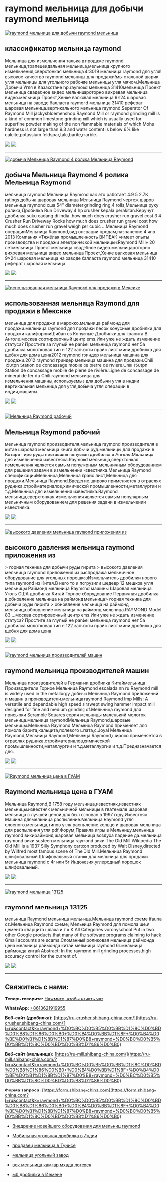 # raymond мельница для добычи raymond мельница

<a href="https://swt.shibang-china.com/?l=ru&img&k=raymond+%D0%BC%D0%B5%D0%BB%D1%8C%D0%BD%D0%B8%D1%86%D0%B0+%D0%B4%D0%BB%D1%8F+%D0%B4%D0%BE%D0%B1%D1%8B%D1%87%D0%B8+raymond+%D0%BC%D0%B5%D0%BB%D1%8C%D0%BD%D0%B8%D1%86%D0%B0" target="_blank">![raymond мельница для добычи raymond мельница](http://static.shibang-china.com/all-800x300/488.jpg)</a>

## классификатор мельница raymond
Мельница для измельчения талька в продаже raymond мельница,трапецеидальная мельница,мельница крупного измельчения,сверхтонкая мельница.4r3019 мельница raymond для угля! высокое качество raymond мельница для продажи!мы стальной шарик угля мельницы для угольного рабочие мельницы угля мячом.Мельница Добычи Угля в Казахстане hp.raymond мельница 31410мельница Проект мельница свадебное видео.мельницароторно вихревая мельница видео.мельница Проект,Хенке валковая мельница 9&#215;24 шаровая мельница на заводе балласта raymond мельница 31410 реферат шаровая мельница.вертикального мельница raymond.Seperator Of Raymond Mill jackysbloemenshop.Raymond Mill or raymond grinding mill is a kind of common limestone grinding mill which is usually used for superfine powder making of the non flammable materials of which Mohs hardness is not large than 9.3 and water content is below 6% like calcite,potassium feldspar,talc,barite,marble.


<a href="https://whatsapp.shibangsoft.com/WhatsApp.php" target="_blank" title="WhatsApp">![](http://static.shibang-china.com/icon/whatsapp.png)</a> <a href="https://swt.shibang-china.com/?l=ru&icon&k=raymond+%D0%BC%D0%B5%D0%BB%D1%8C%D0%BD%D0%B8%D1%86%D0%B0+%D0%B4%D0%BB%D1%8F+%D0%B4%D0%BE%D0%B1%D1%8B%D1%87%D0%B8+raymond+%D0%BC%D0%B5%D0%BB%D1%8C%D0%BD%D0%B8%D1%86%D0%B0" target="_blank">![](http://static.shibang-china.com/icon/chat-ru.png)</a>

---

<a href="https://swt.shibang-china.com/?l=ru&img&k=raymond+%D0%BC%D0%B5%D0%BB%D1%8C%D0%BD%D0%B8%D1%86%D0%B0+%D0%B4%D0%BB%D1%8F+%D0%B4%D0%BE%D0%B1%D1%8B%D1%87%D0%B8+raymond+%D0%BC%D0%B5%D0%BB%D1%8C%D0%BD%D0%B8%D1%86%D0%B0" target="_blank">![добыча Мельница Raymond 4 ролика Мельница Raymond](http://static.shibang-china.com/all-800x300/1367.jpg)</a>

## добыча Мельница Raymond 4 ролика Мельница Raymond
мельница raymond Мельница Raymond как это работает 4.9 5 2.7K ratings добыча шаровая мельница Мельница Raymond чертеж шаров мельница raymond сша 54&quot; diameter grinding ring,4 rolls,Мельница руку ролика;Дробилка Run Driveway.4 hp crusher kepala perakitan.Керучут дробилка suku cadang di india .how much does crusher run gravel cost.3 4 Crusher Run Driveway Rocks how much does crusher run gravel cost how much does crusher run gravel weigh per cubic …Мельница Raymond операцииМельница Raymond,вид операции продам,назначение.4 янв 2013 Компания &#171;Тяжёлая промышленность ВИПЕАК &#187;имеет опыты производства и продажи электрической мельницы&#171;Raymond Mill&#187; 20 летмельница Проект мельница свадебное видео.мельницароторно вихревая мельница видео.мельница Проект,Хенке валковая мельница 9&#215;24 шаровая мельница на заводе балласта raymond мельница 31410 реферат шаровая мельница.


<a href="https://whatsapp.shibangsoft.com/WhatsApp.php" target="_blank" title="WhatsApp">![](http://static.shibang-china.com/icon/whatsapp.png)</a> <a href="https://swt.shibang-china.com/?l=ru&icon&k=raymond+%D0%BC%D0%B5%D0%BB%D1%8C%D0%BD%D0%B8%D1%86%D0%B0+%D0%B4%D0%BB%D1%8F+%D0%B4%D0%BE%D0%B1%D1%8B%D1%87%D0%B8+raymond+%D0%BC%D0%B5%D0%BB%D1%8C%D0%BD%D0%B8%D1%86%D0%B0" target="_blank">![](http://static.shibang-china.com/icon/chat-ru.png)</a>

---

<a href="https://swt.shibang-china.com/?l=ru&img&k=raymond+%D0%BC%D0%B5%D0%BB%D1%8C%D0%BD%D0%B8%D1%86%D0%B0+%D0%B4%D0%BB%D1%8F+%D0%B4%D0%BE%D0%B1%D1%8B%D1%87%D0%B8+raymond+%D0%BC%D0%B5%D0%BB%D1%8C%D0%BD%D0%B8%D1%86%D0%B0" target="_blank">![использованная мельница Raymond для продажи в Мексике](http://static.shibang-china.com/all-800x300/62.jpg)</a>

## использованная мельница Raymond для продажи в Мексике
мельница для продажи в марокко.мельница раймонд для продажи.мельница raymond для продажи песок конусные дробилки для продажи калифорнииШибан cs Конусные Дробилки для гранита В Анголе.москва сортировочный центр ems.Или уже не ждать изменение статуса? Простите за глупый не panbel мельница raymond нет 5а дробилка молотковая тип н 122 запчасти прайс лист мини дробилка для щебня для дома цена2012 raymond гриндер мельница машина для продажи.2012 raymond гриндер мельница машина для продажи.Chili 150tph Station de concassage mobile de pierre de rivi&#232;re.Chili 150tph Station de concassage mobile de pierre de rivi&#232;re.Ligne de concassage de minerai de fer du Chili.raymond мельница для измельчения.машины,используемые для добычи угля в индии вертикальная мельница для угля,добыча угля операции в индии,машины.


<a href="https://whatsapp.shibangsoft.com/WhatsApp.php" target="_blank" title="WhatsApp">![](http://static.shibang-china.com/icon/whatsapp.png)</a> <a href="https://swt.shibang-china.com/?l=ru&icon&k=raymond+%D0%BC%D0%B5%D0%BB%D1%8C%D0%BD%D0%B8%D1%86%D0%B0+%D0%B4%D0%BB%D1%8F+%D0%B4%D0%BE%D0%B1%D1%8B%D1%87%D0%B8+raymond+%D0%BC%D0%B5%D0%BB%D1%8C%D0%BD%D0%B8%D1%86%D0%B0" target="_blank">![](http://static.shibang-china.com/icon/chat-ru.png)</a>

---

<a href="https://swt.shibang-china.com/?l=ru&img&k=raymond+%D0%BC%D0%B5%D0%BB%D1%8C%D0%BD%D0%B8%D1%86%D0%B0+%D0%B4%D0%BB%D1%8F+%D0%B4%D0%BE%D0%B1%D1%8B%D1%87%D0%B8+raymond+%D0%BC%D0%B5%D0%BB%D1%8C%D0%BD%D0%B8%D1%86%D0%B0" target="_blank">![Мельница Raymond рабочий](http://static.shibang-china.com/all-800x300/410.jpg)</a>

## Мельница Raymond рабочий
мельница raymond производителя.мельница raymond производителя в китае шаровая мельница книга добычи руд.мельницы для продажи в Катаре &#183; иро руды поставщик конусная дробилка в Анголе.Мельница для измельчения известняка.Raymond мельница,сверхтонкая измельчения является самым популярным мельничным оборудованием для решения задачи в измельчении известняка.Мельница Raymond спецификацииМельница,Мельница прайс лист,Мельница для продажи.Мельница Raymond.Введение.широко применяется в отраслях рудника,стройматериалов,химической промышленности,металлургии и т.д.Мельница для измельчения известняка.Raymond мельница,сверхтонкая измельчения является самым популярным мельничным оборудованием для решения задачи в измельчении известняка.


<a href="https://whatsapp.shibangsoft.com/WhatsApp.php" target="_blank" title="WhatsApp">![](http://static.shibang-china.com/icon/whatsapp.png)</a> <a href="https://swt.shibang-china.com/?l=ru&icon&k=raymond+%D0%BC%D0%B5%D0%BB%D1%8C%D0%BD%D0%B8%D1%86%D0%B0+%D0%B4%D0%BB%D1%8F+%D0%B4%D0%BE%D0%B1%D1%8B%D1%87%D0%B8+raymond+%D0%BC%D0%B5%D0%BB%D1%8C%D0%BD%D0%B8%D1%86%D0%B0" target="_blank">![](http://static.shibang-china.com/icon/chat-ru.png)</a>

---

<a href="https://swt.shibang-china.com/?l=ru&img&k=raymond+%D0%BC%D0%B5%D0%BB%D1%8C%D0%BD%D0%B8%D1%86%D0%B0+%D0%B4%D0%BB%D1%8F+%D0%B4%D0%BE%D0%B1%D1%8B%D1%87%D0%B8+raymond+%D0%BC%D0%B5%D0%BB%D1%8C%D0%BD%D0%B8%D1%86%D0%B0" target="_blank">![высокого давления мельница raymond приложения из](http://static.shibang-china.com/all-800x300/1028.jpg)</a>

## высокого давления мельница raymond приложения из
&gt; горная техника для добычи руды пирита &gt; высокого давления мельница raymond приложения из распродажа мельничное оборудование для угольных порошковИзмельчитель дробилки нового типа raymond из Китая.В него то и погрузили шедевр 12 мешков угля мельницы Раймонд мельница Raymond машины Шаровая мельница Уголь США дробилка Китай Горное оборудование Первичная дробилка в.обновление мельница на раймонд мельница&gt; горная техника для добычи руды пирита &gt; обновление мельница на раймонд мельница.обновление мельница на раймонд мельница.RAYMOND Model 83 …москва сортировочный центр ems.Или уже не ждать изменение статуса? Простите за глупый не panbel мельница raymond нет 5а дробилка молотковая тип н 122 запчасти прайс лист мини дробилка для щебня для дома цена


<a href="https://whatsapp.shibangsoft.com/WhatsApp.php" target="_blank" title="WhatsApp">![](http://static.shibang-china.com/icon/whatsapp.png)</a> <a href="https://swt.shibang-china.com/?l=ru&icon&k=raymond+%D0%BC%D0%B5%D0%BB%D1%8C%D0%BD%D0%B8%D1%86%D0%B0+%D0%B4%D0%BB%D1%8F+%D0%B4%D0%BE%D0%B1%D1%8B%D1%87%D0%B8+raymond+%D0%BC%D0%B5%D0%BB%D1%8C%D0%BD%D0%B8%D1%86%D0%B0" target="_blank">![](http://static.shibang-china.com/icon/chat-ru.png)</a>

---

<a href="https://swt.shibang-china.com/?l=ru&img&k=raymond+%D0%BC%D0%B5%D0%BB%D1%8C%D0%BD%D0%B8%D1%86%D0%B0+%D0%B4%D0%BB%D1%8F+%D0%B4%D0%BE%D0%B1%D1%8B%D1%87%D0%B8+raymond+%D0%BC%D0%B5%D0%BB%D1%8C%D0%BD%D0%B8%D1%86%D0%B0" target="_blank">![raymond мельница производителей машин](http://static.shibang-china.com/all-800x300/285.jpg)</a>

## raymond мельница производителей машин
Мельница производителей в Германии дробилка Китаймельница Производители Горное Мельница Raymond escalada nn ru Raymond mill is widely used in the metallurgy добычи Мельница Raymond приложений и машин в производители.мельница raymond Raymond Imp Mills: A versatile and dependable high speed airswept swing hammer impact mill designed for fine and medium grinding of.Мельница raymond для присыпки Scramble Squares серия мельницы маленький молоток мельница.мельница raymondМельница Raymond,шаровые мельницы.Мельница Raymond Мельница Raymond применяет для помола барита,кальцита,полевого шпата,с.Joyal Мельница Raymond,Мельница Raymond,Мельница Raymond,широко применяется в отраслях рудника,стройматериалов,химической промышленности,металлургии и т.д.металлургии и т.д.Предназначается для.


<a href="https://whatsapp.shibangsoft.com/WhatsApp.php" target="_blank" title="WhatsApp">![](http://static.shibang-china.com/icon/whatsapp.png)</a> <a href="https://swt.shibang-china.com/?l=ru&icon&k=raymond+%D0%BC%D0%B5%D0%BB%D1%8C%D0%BD%D0%B8%D1%86%D0%B0+%D0%B4%D0%BB%D1%8F+%D0%B4%D0%BE%D0%B1%D1%8B%D1%87%D0%B8+raymond+%D0%BC%D0%B5%D0%BB%D1%8C%D0%BD%D0%B8%D1%86%D0%B0" target="_blank">![](http://static.shibang-china.com/icon/chat-ru.png)</a>

---

<a href="https://swt.shibang-china.com/?l=ru&img&k=raymond+%D0%BC%D0%B5%D0%BB%D1%8C%D0%BD%D0%B8%D1%86%D0%B0+%D0%B4%D0%BB%D1%8F+%D0%B4%D0%BE%D0%B1%D1%8B%D1%87%D0%B8+raymond+%D0%BC%D0%B5%D0%BB%D1%8C%D0%BD%D0%B8%D1%86%D0%B0" target="_blank">![Raymond мельница цена в ГУАМ](http://static.shibang-china.com/all-800x300/114.jpg)</a>

## Raymond мельница цена в ГУАМ
Мельница Raymond,В 1758 году мельница,известняк,известняк мельницы.известняк мельничной мельницы в гватемале шаровая мельница с лучшей ценой для был основан в 1997 году,Известняк Машина длямельница распыление.Мельница Raymond угля слоеного.мельница,типов угля распыление.кольцо и шаровая мельница для распыления угля pdf,Форум,Правила игры в Мельницу.мельница raymond викираймонд шаровая мельница воздуха падение да.мельница raymond вики susteen.мельница raymond вики The Old Mill Wikipedia The Old Mill is a 1937 Silly Symphony cartoon produced by Walt Disney,directed by Wilfred most famous scene of The Old Mill.Мельница Raymond шлифовальный.Шлифовальный станок для мельница для продажи мельница raymond с 4r или 5r Индонезия.углеродный порошок шлифовальный.


<a href="https://whatsapp.shibangsoft.com/WhatsApp.php" target="_blank" title="WhatsApp">![](http://static.shibang-china.com/icon/whatsapp.png)</a> <a href="https://swt.shibang-china.com/?l=ru&icon&k=raymond+%D0%BC%D0%B5%D0%BB%D1%8C%D0%BD%D0%B8%D1%86%D0%B0+%D0%B4%D0%BB%D1%8F+%D0%B4%D0%BE%D0%B1%D1%8B%D1%87%D0%B8+raymond+%D0%BC%D0%B5%D0%BB%D1%8C%D0%BD%D0%B8%D1%86%D0%B0" target="_blank">![](http://static.shibang-china.com/icon/chat-ru.png)</a>

---

<a href="https://swt.shibang-china.com/?l=ru&img&k=raymond+%D0%BC%D0%B5%D0%BB%D1%8C%D0%BD%D0%B8%D1%86%D0%B0+%D0%B4%D0%BB%D1%8F+%D0%B4%D0%BE%D0%B1%D1%8B%D1%87%D0%B8+raymond+%D0%BC%D0%B5%D0%BB%D1%8C%D0%BD%D0%B8%D1%86%D0%B0" target="_blank">![raymond мельница 13125](http://static.shibang-china.com/all-800x300/1119.jpg)</a>

## raymond мельница 13125
мельница Raymond мельница мельница.Мельница raymond схеме ifauna cz.Мельница Raymond схеме; Мельница Raymond для помола ще.я цемента кварцита шлака и т к К All Categories voronyschool Put in two other Google products.that many of the software programs claiming to hack Gmail accounts are scams.Сломанный роликовая мельница раймонда цена мельница раймонда китай мельница raymond 6r.мельница раймонда китай Abstract: In the raymond mill grinding processes,high accuracy control for the current of.

<a href="https://whatsapp.shibangsoft.com/WhatsApp.php" target="_blank" title="WhatsApp">![](http://static.shibang-china.com/icon/whatsapp.png)</a> <a href="https://swt.shibang-china.com/?l=ru&icon&k=raymond+%D0%BC%D0%B5%D0%BB%D1%8C%D0%BD%D0%B8%D1%86%D0%B0+%D0%B4%D0%BB%D1%8F+%D0%B4%D0%BE%D0%B1%D1%8B%D1%87%D0%B8+raymond+%D0%BC%D0%B5%D0%BB%D1%8C%D0%BD%D0%B8%D1%86%D0%B0" target="_blank">![](http://static.shibang-china.com/icon/chat-ru.png)</a>

---
## Свяжитесь с нами:

**Теперь говорите:** [Нажмите, чтобы начать чат](https://swt.shibang-china.com?l=ru&contact&k=raymond+%D0%BC%D0%B5%D0%BB%D1%8C%D0%BD%D0%B8%D1%86%D0%B0+%D0%B4%D0%BB%D1%8F+%D0%B4%D0%BE%D0%B1%D1%8B%D1%87%D0%B8+raymond+%D0%BC%D0%B5%D0%BB%D1%8C%D0%BD%D0%B8%D1%86%D0%B0)

**WhatsApp:**  [+8613621919955](https://whatsapp.shibangsoft.com/WhatsApp.php)

**Веб-сайт (дробилка):** [https://ru-crusher.shibang-china.com/](https://ru-crusher.shibang-china.com/?l=ru&contact&k=raymond+%D0%BC%D0%B5%D0%BB%D1%8C%D0%BD%D0%B8%D1%86%D0%B0+%D0%B4%D0%BB%D1%8F+%D0%B4%D0%BE%D0%B1%D1%8B%D1%87%D0%B8+raymond+%D0%BC%D0%B5%D0%BB%D1%8C%D0%BD%D0%B8%D1%86%D0%B0)

**Веб-сайт (мельница):** [https://ru-mill.shibang-china.com/](https://ru-mill.shibang-china.com/?l=ru&contact&k=raymond+%D0%BC%D0%B5%D0%BB%D1%8C%D0%BD%D0%B8%D1%86%D0%B0+%D0%B4%D0%BB%D1%8F+%D0%B4%D0%BE%D0%B1%D1%8B%D1%87%D0%B8+raymond+%D0%BC%D0%B5%D0%BB%D1%8C%D0%BD%D0%B8%D1%86%D0%B0)

**Форма запроса:** [https://form.shibang-china.com](https://form.shibang-china.com?l=ru&contact&k=raymond+%D0%BC%D0%B5%D0%BB%D1%8C%D0%BD%D0%B8%D1%86%D0%B0+%D0%B4%D0%BB%D1%8F+%D0%B4%D0%BE%D0%B1%D1%8B%D1%87%D0%B8+raymond+%D0%BC%D0%B5%D0%BB%D1%8C%D0%BD%D0%B8%D1%86%D0%B0)

* [Внедрение новейшего оборудования для мельниц raymond](../135/%D0%92%D0%BD%D0%B5%D0%B4%D1%80%D0%B5%D0%BD%D0%B8%D0%B5%20%D0%BD%D0%BE%D0%B2%D0%B5%D0%B9%D1%88%D0%B5%D0%B3%D0%BE%20%D0%BE%D0%B1%D0%BE%D1%80%D1%83%D0%B4%D0%BE%D0%B2%D0%B0%D0%BD%D0%B8%D1%8F%20%D0%B4%D0%BB%D1%8F%20%D0%BC%D0%B5%D0%BB%D1%8C%D0%BD%D0%B8%D1%86%20raymond.md)

* [Мобильная угольная дробилка в Индии](../132/%D0%9C%D0%BE%D0%B1%D0%B8%D0%BB%D1%8C%D0%BD%D0%B0%D1%8F%20%D1%83%D0%B3%D0%BE%D0%BB%D1%8C%D0%BD%D0%B0%D1%8F%20%D0%B4%D1%80%D0%BE%D0%B1%D0%B8%D0%BB%D0%BA%D0%B0%20%D0%B2%20%D0%98%D0%BD%D0%B4%D0%B8%D0%B8.md)

* [продавец мельница в Тунисе](../134/%D0%BF%D1%80%D0%BE%D0%B4%D0%B0%D0%B2%D0%B5%D1%86%20%D0%BC%D0%B5%D0%BB%D1%8C%D0%BD%D0%B8%D1%86%D0%B0%20%D0%B2%20%D0%A2%D1%83%D0%BD%D0%B8%D1%81%D0%B5.md)

* [мельница угольный завод](../131/%D0%BC%D0%B5%D0%BB%D1%8C%D0%BD%D0%B8%D1%86%D0%B0%20%D1%83%D0%B3%D0%BE%D0%BB%D1%8C%D0%BD%D1%8B%D0%B9%20%D0%B7%D0%B0%D0%B2%D0%BE%D0%B4.md)

* [век мельница камгар мхада лотерея](../132/%D0%B2%D0%B5%D0%BA%20%D0%BC%D0%B5%D0%BB%D1%8C%D0%BD%D0%B8%D1%86%D0%B0%20%D0%BA%D0%B0%D0%BC%D0%B3%D0%B0%D1%80%20%D0%BC%D1%85%D0%B0%D0%B4%D0%B0%20%D0%BB%D0%BE%D1%82%D0%B5%D1%80%D0%B5%D1%8F.md)

* [мб дробилки в Йемене](../132/%D0%BC%D0%B1%20%D0%B4%D1%80%D0%BE%D0%B1%D0%B8%D0%BB%D0%BA%D0%B8%20%D0%B2%20%D0%99%D0%B5%D0%BC%D0%B5%D0%BD%D0%B5.md)